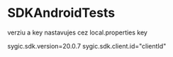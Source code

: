 # SDKAndroidTests

verziu a key nastavujes cez local.properties key 

sygic.sdk.version=20.0.7
sygic.sdk.client.id="clientId"
